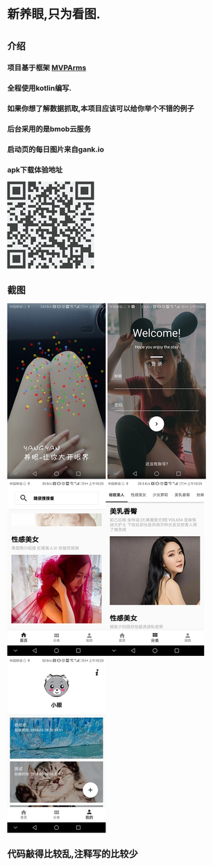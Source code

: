  # 新养眼,只为看图.
 
 # <p></p>



 ## 介绍
 ### 项目基于框架 <a href="https://github.com/JessYanCoding/MVPArms/">MVPArms</a>
 ### 全程使用kotlin编写.
 ### 如果你想了解数据抓取,本项目应该可以给你举个不错的例子
 ### 后台采用的是bmob云服务
 ### 启动页的每日图片来自gank.io
 ### apk下载体验地址 
![](screenshot/download_orcode.png)
 ## 截图
![](screenshot/screenshot_splash.jpg) ![](screenshot/screenshot_login.jpg)![](screenshot/screenshot_home.jpg)![](screenshot/screenshot_category.jpg)
![](screenshot/screenshot_mine.jpg)

 ## 代码敲得比较乱,注释写的比较少